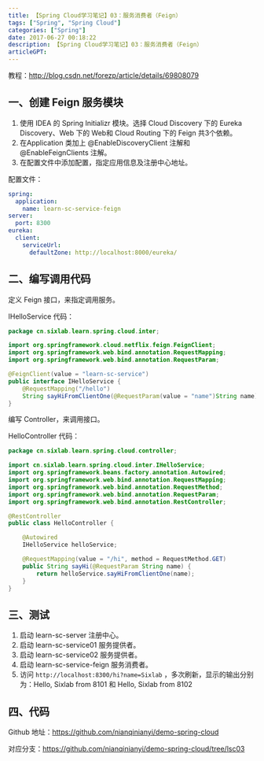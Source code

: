 ```yaml
---
title: 【Spring Cloud学习笔记】03：服务消费者（Feign）
tags: ["Spring", "Spring Cloud"]
categories: ["Spring"]
date: 2017-06-27 00:18:22
description: 【Spring Cloud学习笔记】03：服务消费者（Feign）
articleGPT: 
---
```


教程：<http://blog.csdn.net/forezp/article/details/69808079>  

## 一、创建 Feign 服务模块

  1. 使用 IDEA 的 Spring Initializr 模块。选择 Cloud Discovery 下的 Eureka Discovery、Web 下的 Web和 Cloud Routing 下的 Feign 共3个依赖。
  2. 在Application 类加上 @EnableDiscoveryClient 注解和 @EnableFeignClients 注解。
  3. 在配置文件中添加配置，指定应用信息及注册中心地址。

配置文件：

```yaml
spring:
  application:
    name: learn-sc-service-feign
server:
  port: 8300
eureka:
  client:
    serviceUrl:
      defaultZone: http://localhost:8000/eureka/
```

## 二、编写调用代码

定义 Feign 接口，来指定调用服务。

IHelloService 代码：

```Java
package cn.sixlab.learn.spring.cloud.inter;

import org.springframework.cloud.netflix.feign.FeignClient;
import org.springframework.web.bind.annotation.RequestMapping;
import org.springframework.web.bind.annotation.RequestParam;

@FeignClient(value = "learn-sc-service")
public interface IHelloService {
    @RequestMapping("/hello")
    String sayHiFromClientOne(@RequestParam(value = "name")String name);
}
```

编写 Controller，来调用接口。

  HelloController 代码：

```Java
package cn.sixlab.learn.spring.cloud.controller;

import cn.sixlab.learn.spring.cloud.inter.IHelloService;
import org.springframework.beans.factory.annotation.Autowired;
import org.springframework.web.bind.annotation.RequestMapping;
import org.springframework.web.bind.annotation.RequestMethod;
import org.springframework.web.bind.annotation.RequestParam;
import org.springframework.web.bind.annotation.RestController;

@RestController
public class HelloController {

    @Autowired
    IHelloService helloService;

    @RequestMapping(value = "/hi", method = RequestMethod.GET)
    public String sayHi(@RequestParam String name) {
        return helloService.sayHiFromClientOne(name);
    }
}
```

## 三、测试

  1. 启动 learn-sc-server 注册中心。
  2. 启动 learn-sc-service01 服务提供者。
  3. 启动 learn-sc-service02 服务提供者。
  4. 启动 learn-sc-service-feign 服务消费者。
  5. 访问 `http://localhost:8300/hi?name=Sixlab` ，多次刷新，显示的输出分别为：Hello, Sixlab from 8101 和 Hello, Sixlab from 8102

## 四、代码

Github 地址：<https://github.com/nianqinianyi/demo-spring-cloud>

对应分支：<https://github.com/nianqinianyi/demo-spring-cloud/tree/lsc03>

